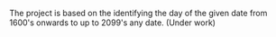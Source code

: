 The project is based on the identifying the day of the given date from 1600's onwards to up to 2099's any date. (Under work)

